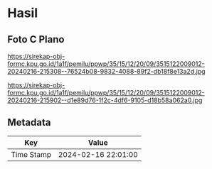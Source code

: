 # Hasil

## Foto C Plano

https://sirekap-obj-formc.kpu.go.id/1a1f/pemilu/ppwp/35/15/12/20/09/3515122009012-20240216-215308--76524b08-9832-4088-89f2-db18f8e13a2d.jpg

https://sirekap-obj-formc.kpu.go.id/1a1f/pemilu/ppwp/35/15/12/20/09/3515122009012-20240216-215902--d1e89d76-1f2c-4df6-9105-d18b58a062a0.jpg


## Metadata

| Key        | Value               |
| ---------- | ------------------- |
| Time Stamp | 2024-02-16 22:01:00 |



